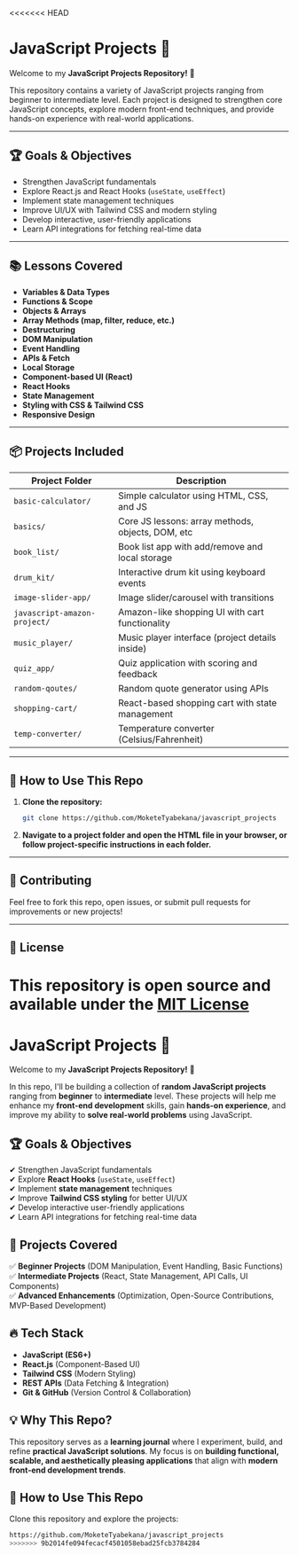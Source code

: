 <<<<<<< HEAD
# JavaScript Projects 🚀

Welcome to my **JavaScript Projects Repository!** 🎉

This repository contains a variety of JavaScript projects ranging from beginner to intermediate level. Each project is designed to strengthen core JavaScript concepts, explore modern front-end techniques, and provide hands-on experience with real-world applications.

---

## 🏆 Goals & Objectives

- Strengthen JavaScript fundamentals
- Explore React.js and React Hooks (`useState`, `useEffect`)
- Implement state management techniques
- Improve UI/UX with Tailwind CSS and modern styling
- Develop interactive, user-friendly applications
- Learn API integrations for fetching real-time data

---

## 📚 Lessons Covered

- **Variables & Data Types**
- **Functions & Scope**
- **Objects & Arrays**
- **Array Methods (map, filter, reduce, etc.)**
- **Destructuring**
- **DOM Manipulation**
- **Event Handling**
- **APIs & Fetch**
- **Local Storage**
- **Component-based UI (React)**
- **React Hooks**
- **State Management**
- **Styling with CSS & Tailwind CSS**
- **Responsive Design**

---

## 📦 Projects Included

| Project Folder              | Description                                      |
|-----------------------------|--------------------------------------------------|
| `basic-calculator/`         | Simple calculator using HTML, CSS, and JS        |
| `basics/`                   | Core JS lessons: array methods, objects, DOM, etc|
| `book_list/`                | Book list app with add/remove and local storage  |
| `drum_kit/`                 | Interactive drum kit using keyboard events       |
| `image-slider-app/`         | Image slider/carousel with transitions           |
| `javascript-amazon-project/`| Amazon-like shopping UI with cart functionality  |
| `music_player/`             | Music player interface (project details inside)  |
| `quiz_app/`                 | Quiz application with scoring and feedback       |
| `random-qoutes/`            | Random quote generator using APIs                |
| `shopping-cart/`            | React-based shopping cart with state management  |
| `temp-converter/`           | Temperature converter (Celsius/Fahrenheit)       |

---

## 📂 How to Use This Repo

1. **Clone the repository:**
   ```sh
   git clone https://github.com/MoketeTyabekana/javascript_projects
   ```
2. **Navigate to a project folder and open the HTML file in your browser, or follow project-specific instructions in each folder.**

---

## 🤝 Contributing

Feel free to fork this repo, open issues, or submit pull requests for improvements or new projects!

---

## 📄 License

This repository is open source and available under the [MIT License](LICENSE)
=======
# JavaScript Projects 🚀  

Welcome to my **JavaScript Projects Repository!** 🎉  

In this repo, I'll be building a collection of **random JavaScript projects** ranging from **beginner** to **intermediate** level. These projects will help me enhance my **front-end development** skills, gain **hands-on experience**, and improve my ability to **solve real-world problems** using JavaScript.  

## 🏆 **Goals & Objectives**  
✔ Strengthen JavaScript fundamentals  
✔ Explore **React Hooks** (`useState`, `useEffect`)  
✔ Implement **state management** techniques  
✔ Improve **Tailwind CSS styling** for better UI/UX  
✔ Develop interactive user-friendly applications  
✔ Learn API integrations for fetching real-time data  

## 📌 **Projects Covered**  
✅ **Beginner Projects** (DOM Manipulation, Event Handling, Basic Functions)  
✅ **Intermediate Projects** (React, State Management, API Calls, UI Components)  
✅ **Advanced Enhancements** (Optimization, Open-Source Contributions, MVP-Based Development)  

## 🔥 **Tech Stack**  
- **JavaScript (ES6+)**  
- **React.js** (Component-Based UI)  
- **Tailwind CSS** (Modern Styling)  
- **REST APIs** (Data Fetching & Integration)  
- **Git & GitHub** (Version Control & Collaboration)  

## 💡 **Why This Repo?**  
This repository serves as a **learning journal** where I experiment, build, and refine **practical JavaScript solutions**. My focus is on **building functional, scalable, and aesthetically pleasing applications** that align with **modern front-end development trends**.  

## 📂 **How to Use This Repo**  
Clone this repository and explore the projects:  
```sh
https://github.com/MoketeTyabekana/javascript_projects
>>>>>>> 9b2014fe094fecacf4501058ebad25fcb3784284

